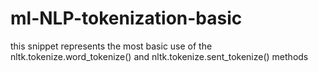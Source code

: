 # ml-NLP-tokenization-basic
this snippet represents the most basic use of the nltk.tokenize.word_tokenize() and nltk.tokenize.sent_tokenize() methods
